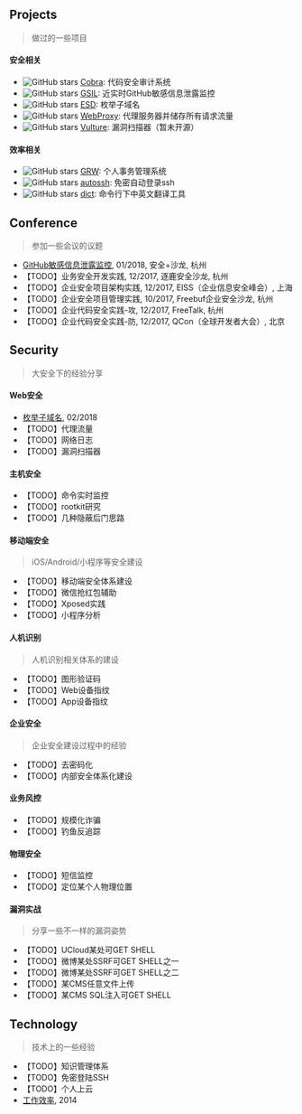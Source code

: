 ## Projects
> 做过的一些项目

#### 安全相关

- ![GitHub stars](https://img.shields.io/github/stars/FeeiCN/cobra.svg?style=social&logo=github&label=star) [Cobra](https://github.com/FeeiCN/cobra): 代码安全审计系统
- ![GitHub stars](https://img.shields.io/github/stars/FeeiCN/GSIL.svg?style=social&logo=github&label=star) [GSIL](https://github.com/FeeiCN/GSIL): 近实时GitHub敏感信息泄露监控
- ![GitHub stars](https://img.shields.io/github/stars/FeeiCN/ESD.svg?style=social&logo=github&label=star) [ESD](https://github.com/FeeiCN/ESD): 枚举子域名
- ![GitHub stars](https://img.shields.io/github/stars/FeeiCN/WebProxy.svg?style=social&logo=github&label=star) [WebProxy](https://github.com/FeeiCN/WebProxy): 代理服务器并储存所有请求流量
- ![GitHub stars](https://img.shields.io/github/stars/FeeiCN/vulture.svg?style=social&logo=github&label=star) [Vulture](https://github.com/FeeiCN/vulture): 漏洞扫描器（暂未开源）


#### 效率相关

- ![GitHub stars](https://img.shields.io/github/stars/FeeiCN/grw.svg?style=social&logo=github&label=star) [GRW](https://github.com/FeeiCN/grw): 个人事务管理系统
- ![GitHub stars](https://img.shields.io/github/stars/FeeiCN/autossh.svg?style=social&logo=github&label=star) [autossh](https://github.com/FeeiCN/autossh): 免密自动登录ssh
- ![GitHub stars](https://img.shields.io/github/stars/FeeiCN/dict.svg?style=social&logo=github&label=star) [dict](https://github.com/FeeiCN/dict): 命令行下中英文翻译工具


## Conference
> 参加一些会议的议题

- [GitHub敏感信息泄露监控](GitHub敏感信息泄露监控.md), 01/2018, 安全+沙龙, 杭州
- 【TODO】业务安全开发实践, 12/2017, 逐鹿安全沙龙, 杭州
- 【TODO】企业安全项目架构实践, 12/2017, EISS（企业信息安全峰会）, 上海
- 【TODO】企业安全项目管理实践, 10/2017, Freebuf企业安全沙龙, 杭州
- 【TODO】企业代码安全实践-攻, 12/2017, FreeTalk, 杭州
- 【TODO】企业代码安全实践-防, 12/2017, QCon（全球开发者大会）, 北京

## Security
> 大安全下的经验分享

#### Web安全
- [枚举子域名](枚举子域名.md), 02/2018
- 【TODO】代理流量
- 【TODO】网络日志
- 【TODO】漏洞扫描器

#### 主机安全
- 【TODO】命令实时监控
- 【TODO】rootkit研究
- 【TODO】几种隐蔽后门思路

#### 移动端安全
> iOS/Android/小程序等安全建设

- 【TODO】移动端安全体系建设
- 【TODO】微信抢红包辅助
- 【TODO】Xposed实践
- 【TODO】小程序分析

#### 人机识别
> 人机识别相关体系的建设

- 【TODO】图形验证码
- 【TODO】Web设备指纹
- 【TODO】App设备指纹

#### 企业安全
> 企业安全建设过程中的经验

- 【TODO】去密码化
- 【TODO】内部安全体系化建设

#### 业务风控
- 【TODO】规模化诈骗
- 【TODO】钓鱼反追踪

#### 物理安全
- 【TODO】短信监控
- 【TODO】定位某个人物理位置

#### 漏洞实战
> 分享一些不一样的漏洞姿势

- 【TODO】UCloud某处可GET SHELL
- 【TODO】微博某处SSRF可GET SHELL之一
- 【TODO】微博某处SSRF可GET SHELL之二
- 【TODO】某CMS任意文件上传
- 【TODO】某CMS SQL注入可GET SHELL

## Technology
> 技术上的一些经验

- 【TODO】知识管理体系
- 【TODO】免密登陆SSH
- 【TODO】个人上云
- [工作效率](工作效率.md), 2014
